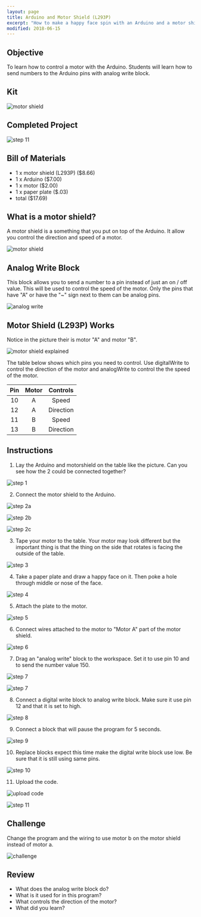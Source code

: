 ```yaml
---
layout: page
title: Arduino and Motor Shield (L293P)
excerpt: "How to make a happy face spin with an Arduino and a motor shield."
modified: 2018-06-15
---
```


## Objective

To learn how to control a motor with the Arduino.  Students will learn how to send numbers to the Arduino pins with analog write block.

## Kit

![motor shield](/images/summer-camp/day-4/motor/kit.jpg)

## Completed Project

![step 11](/images/summer-camp/day-4/motor/step_11.gif)

## Bill of Materials 

- 1 x motor shield (L293P) ($8.66)
- 1 x Arduino ($7.00)
- 1 x motor ($2.00)
- 1 x paper plate ($.03)
- total ($17.69)

## What is a motor shield?

A motor shield is a something that you put on top of the Arduino.  It allow you control the direction and speed of a motor.

![motor shield](/images/summer-camp/day-4/motor/motor-sheild.jpg)


## Analog Write Block

This block allows you to send a number to a pin instead of just an on / off value.  This will be used to control the speed of the motor.  Only the pins that have "A" or have the "~" sign next to them can be analog pins.

![analog write](/images/summer-camp/day-4/motor/analog_write_block.png)


## Motor Shield (L293P) Works

Notice in the picture their is motor "A" and motor "B".  

![motor shield explained](/images/summer-camp/day-4/motor/motor-shield-explained.jpg)

The table below shows which pins you need to control.  Use digitalWrite to control the direction of the motor and analogWrite to control the the speed of the motor.

| Pin  | Motor  | Controls  |
|:----:|:------:| :--------:|
| 10   | A      | Speed     |
| 12   | A      | Direction |
| 11   | B      | Speed     |
| 13   | B      | Direction |


## Instructions

1) Lay the Arduino and motorshield on the table like the picture.  Can you see how the 2 could be connected together?

![step 1](/images/summer-camp/day-4/motor/step_1.jpg)

2) Connect the motor shield to the Arduino.

![step 2a](/images/summer-camp/day-4/motor/step_2a.jpg)

![step 2b](/images/summer-camp/day-4/motor/step_2b.jpg)

![step 2c](/images/summer-camp/day-4/motor/step_2c.jpg)

3) Tape your motor to the table.  Your motor may look different but the important thing is that the thing on the side that rotates is facing the outside of the table.

![step 3](/images/summer-camp/day-4/motor/step_3.jpg)

4) Take a paper plate and draw a happy face on it.  Then poke a hole through middle or nose of the face.

![step 4](/images/summer-camp/day-4/motor/step_4.jpg)

5) Attach the plate to the motor.

![step 5](/images/summer-camp/day-4/motor/step_5.jpg)

6) Connect wires attached to the motor to "Motor A" part of the motor shield.

![step 6](/images/summer-camp/day-4/motor/step_6.jpg)

7) Drag an "analog write" block to the workspace.  Set it to use pin 10 and to send the number value 150.

![step 7](/images/summer-camp/day-4/motor/step_7a.png)

![step 7](/images/summer-camp/day-4/motor/step_7b.png)

8) Connect a digital write block to analog write block.  Make sure it use pin 12 and that it is set to high.

![step 8](/images/summer-camp/day-4/motor/step_8.png)

9) Connect a block that will pause the program for 5 seconds.

![step 9](/images/summer-camp/day-4/motor/step_9.png)

10) Replace blocks expect this time make the digital write block use low.  Be sure that it is still using same pins.

![step 10](/images/summer-camp/day-4/motor/step_9.png)

11) Upload the code.

![upload code](/images/upload-1.png)

![step 11](/images/summer-camp/day-4/motor/step_11.gif)


## Challenge

Change the program and the wiring to use motor b on the motor shield instead of motor a.

![challenge](/images/summer-camp/day-4/motor/challenge.gif)

## Review

- What does the analog write block do?
- What is it used for in this program?
- What controls the direction of the motor?
- What did you learn?